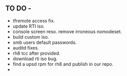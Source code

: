 TO DO -
-------

- tfremote access fix.
- update RTI iso.
- console screen reso. remove irroneous nomodeset.
- build custom iso.
- smb users default passwords.
- auditd fixes.
- rh8 tcc after provided.
- download rti iso bug.
- find a upsd rpm for rh8 and publish in our repo.
- 
